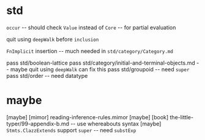 # std

`occur` -- should check `Value` instead of `Core` -- for partial evaluation

quit using `deepWalk` before `inclusion`

`FnImplicit` insertion -- much needed in `std/category/Category.md`

pass std/boolean-lattice
pass std/category/initial-and-terminal-objects.md -- maybe quit using `deepWalk` can fix this
pass std/groupoid -- need `super`
pass std/order -- need datatype

# maybe

[maybe] [mimor] reading-inference-rules.mimor
[maybe] [book] the-little-typer/99-appendix-b.md -- use whereabouts syntax
[maybe] `Stmts.ClazzExtends` support `super` -- need `substExp`

